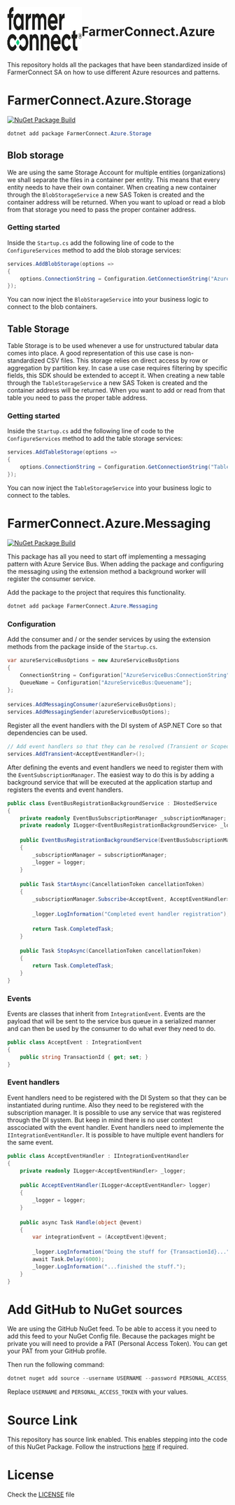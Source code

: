 ﻿<img align="left" width="170" height="100" src=".github/fc-logo.png" />

# FarmerConnect.Azure

<br />

This repository holds all the packages that have been standardized inside of FarmerConnect SA on how to use different Azure resources and patterns.

# FarmerConnect.Azure.Storage

[![NuGet Package Build](https://github.com/farmerconnect/FarmerConnect.Azure/actions/workflows/workflow-storage.yml/badge.svg?branch=main)](https://github.com/farmerconnect/FarmerConnect.Azure/actions/workflows/workflow-storage.yml)

```powershell
dotnet add package FarmerConnect.Azure.Storage
```

## Blob storage

We are using the same Storage Account for multiple entities (organizations) we shall separate the files in a container per entity. This means that every entity needs to have their own container. When creating a new container through the `BlobStorageService` a new SAS Token is created and the container address will be returned. When you want to upload or read a blob from that storage you need to pass the proper container address.

### Getting started

Inside the `Startup.cs` add the following line of code to the `ConfigureServices` method to add the blob storage services:

```csharp
services.AddBlobStorage(options =>
{
    options.ConnectionString = Configuration.GetConnectionString("AzureStorage");
});
```

You can now inject the `BlobStorageService` into your business logic to connect to the blob containers.

## Table Storage

Table Storage is to be used whenever a use for unstructured tabular data comes into place. A good representation of this use case is non-standardized CSV files.
This storage relies on direct access by row or aggregation by partition key. In case a use case requires filtering by specific fields, this SDK should be extended to accept it. When creating a new table through the `TableStorageService` a new SAS Token is created and the container address will be returned. When you want to add or read from that table you need to pass the proper table address.

### Getting started

Inside the `Startup.cs` add the following line of code to the `ConfigureServices` method to add the table storage services:

```csharp
services.AddTableStorage(options =>
{
    options.ConnectionString = Configuration.GetConnectionString("TableStorage");
});
```

You can now inject the `TableStorageService` into your business logic to connect to the tables.


# FarmerConnect.Azure.Messaging

[![NuGet Package Build](https://github.com/farmerconnect/FarmerConnect.Azure/actions/workflows/workflow-messaging.yml/badge.svg?branch=main)](https://github.com/farmerconnect/FarmerConnect.Azure/actions/workflows/workflow-messaging.yml)

This package has all you need to start off implementing a messaging pattern with Azure Service Bus. When adding the package and configuring the messaging using the extension method a background worker will register the consumer service.

Add the package to the project that requires this functionality.

```powershell
dotnet add package FarmerConnect.Azure.Messaging
```

### Configuration

Add the consumer and / or the sender services by using the extension methods from the package inside of the `Startup.cs`.

```csharp
var azureServiceBusOptions = new AzureServiceBusOptions
{
    ConnectionString = Configuration["AzureServiceBus:ConnectionString"];
    QueueName = Configuration["AzureServiceBus:Queuename"];
};

services.AddMessagingConsumer(azureServiceBusOptions);
services.AddMessagingSender(azureServiceBusOptions);
```

Register all the event handlers with the DI system of ASP.NET Core so that dependencies can be used.

```csharp
// Add event handlers so that they can be resolved (Transient or Scoped)
services.AddTransient<AcceptEventHandler>();
```

After defining the events and event handlers we need to register them with the `EventSubscriptionManager`. The easiest way to do this is by adding a background service that will be executed at the application startup and registers the events and event handlers.

```csharp
public class EventBusRegistrationBackgroundService : IHostedService
{
    private readonly EventBusSubscriptionManager _subscriptionManager;
    private readonly ILogger<EventBusRegistrationBackgroundService> _logger;

    public EventBusRegistrationBackgroundService(EventBusSubscriptionManager subscriptionManager, ILogger<EventBusRegistrationBackgroundService> logger)
    {
        _subscriptionManager = subscriptionManager;
        _logger = logger;
    }

    public Task StartAsync(CancellationToken cancellationToken)
    {
        _subscriptionManager.Subscribe<AcceptEvent, AcceptEventHandler>();

        _logger.LogInformation("Completed event handler registration");

        return Task.CompletedTask;
    }

    public Task StopAsync(CancellationToken cancellationToken)
    {
        return Task.CompletedTask;
    }
}
```

### Events

Events are classes that inherit from `IntegrationEvent`. Events are the payload that will be sent to the service bus queue in a serialized manner and can then be used by the consumer to do what ever they need to do.

```csharp
public class AcceptEvent : IntegrationEvent
{
    public string TransactionId { get; set; }
}
```

### Event handlers
Event handlers need to be registered with the DI System so that they can be instantiated during runtime. Also they need to be registered with the subscription manager. It is possible to use any service that was registered through the DI system. But keep in mind there is no user context asscociated with the event handler. Event handlers need to implemente the `IIntegrationEventHandler`. It is possible to have multiple event handlers for the same event.

```csharp
public class AcceptEventHandler : IIntegrationEventHandler
{
    private readonly ILogger<AcceptEventHandler> _logger;

    public AcceptEventHandler(ILogger<AcceptEventHandler> logger)
    {
        _logger = logger;
    }

    public async Task Handle(object @event)
    {
        var integrationEvent = (AcceptEvent)@event;

        _logger.LogInformation("Doing the stuff for {TransactionId}...", integrationEvent.TransactionId);
        await Task.Delay(6000);
        _logger.LogInformation("...finished the stuff.");
    }
}
```

# Add GitHub to NuGet sources

We are using the GitHub NuGet feed. To be able to access it you need to add this feed to your NuGet Config file. Because the packages might be private you will need to provide a PAT (Personal Access Token). You can get your PAT from your GitHub profile.

Then run the following command: 

```powershell
dotnet nuget add source --username USERNAME --password PERSONAL_ACCESS_TOKEN --name farmerconnect-github "https://nuget.pkg.github.com/farmerconnect/index.json"
```

Replace `USERNAME` and `PERSONAL_ACCESS_TOKEN` with your values.

# Source Link

This repository has source link enabled. This enables stepping into the code of this NuGet Package. Follow the instructions [here](https://docs.microsoft.com/en-us/dotnet/standard/library-guidance/sourcelink) if required.

# License

Check the [LICENSE](LICENSE) file
